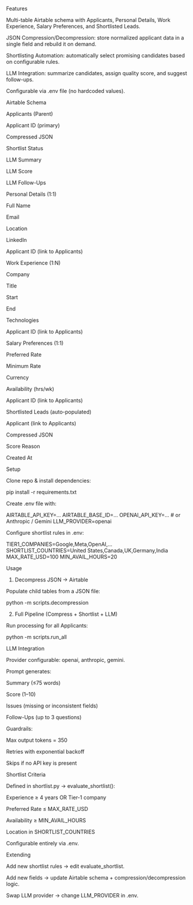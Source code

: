 Features

  Multi-table Airtable schema with Applicants, Personal Details, Work Experience, Salary Preferences, and Shortlisted Leads.

  JSON Compression/Decompression: store normalized applicant data in a single field and rebuild it on demand.

  Shortlisting Automation: automatically select promising candidates based on configurable rules.

  LLM Integration: summarize candidates, assign quality score, and suggest follow-ups.

  Configurable via .env file (no hardcoded values).



Airtable Schema

  Applicants (Parent)

  Applicant ID (primary)

  Compressed JSON

  Shortlist Status

  LLM Summary

  LLM Score

  LLM Follow-Ups

  Personal Details (1:1)

  Full Name

  Email

  Location

  LinkedIn

  Applicant ID (link to Applicants)

  Work Experience (1:N)

  Company

  Title

  Start

  End

  Technologies

  Applicant ID (link to Applicants)

  Salary Preferences (1:1)

  Preferred Rate

  Minimum Rate

  Currency

  Availability (hrs/wk)

  Applicant ID (link to Applicants)

  Shortlisted Leads (auto-populated)

  Applicant (link to Applicants)

  Compressed JSON

  Score Reason

  Created At



Setup

  Clone repo & install dependencies:

  pip install -r requirements.txt


  Create .env file with:

  AIRTABLE_API_KEY=...
  AIRTABLE_BASE_ID=...
  OPENAI_API_KEY=...   # or Anthropic / Gemini
  LLM_PROVIDER=openai


  Configure shortlist rules in .env:

  TIER1_COMPANIES=Google,Meta,OpenAI,...
  SHORTLIST_COUNTRIES=United States,Canada,UK,Germany,India
  MAX_RATE_USD=100
  MIN_AVAIL_HOURS=20



Usage
  1. Decompress JSON → Airtable

  Populate child tables from a JSON file:

  python -m scripts.decompression

  2. Full Pipeline (Compress + Shortlist + LLM)

  Run processing for all Applicants:

  python -m scripts.run_all



LLM Integration

  Provider configurable: openai, anthropic, gemini.

  Prompt generates:

  Summary (≤75 words)

  Score (1–10)

  Issues (missing or inconsistent fields)

  Follow-Ups (up to 3 questions)

  Guardrails:

  Max output tokens = 350

  Retries with exponential backoff

  Skips if no API key is present



Shortlist Criteria

  Defined in shortlist.py → evaluate_shortlist():

  Experience ≥ 4 years OR Tier-1 company

  Preferred Rate ≤ MAX_RATE_USD

  Availability ≥ MIN_AVAIL_HOURS

  Location in SHORTLIST_COUNTRIES

  Configurable entirely via .env.



Extending

  Add new shortlist rules → edit evaluate_shortlist.

  Add new fields → update Airtable schema + compression/decompression logic.

  Swap LLM provider → change LLM_PROVIDER in .env.